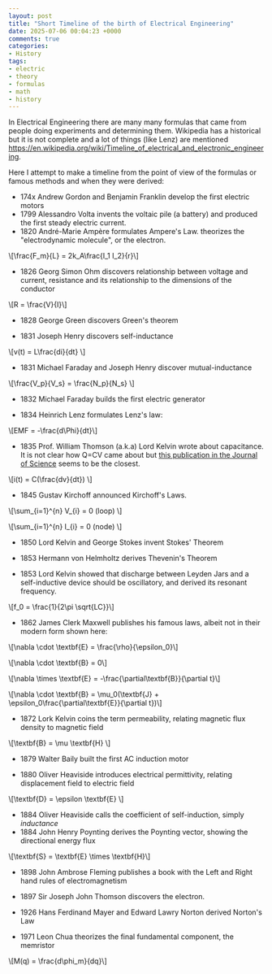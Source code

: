 ```yaml
---
layout: post
title: "Short Timeline of the birth of Electrical Engineering"
date: 2025-07-06 00:04:23 +0000
comments: true
categories: 
- History
tags:
- electric
- theory
- formulas
- math
- history
---
```


In Electrical Engineering there are many many formulas that came from people doing experiments and determining them. Wikipedia has a historical but it is not complete and a lot of things (like Lenz) are mentioned https://en.wikipedia.org/wiki/Timeline_of_electrical_and_electronic_engineering.

Here I attempt to make a timeline from the point of view of the formulas or famous methods and when they were derived:

- 174x Andrew Gordon and Benjamin Franklin develop the first electric motors
- 1799 Alessandro Volta invents the voltaic pile (a battery) and produced the first steady electric current.
- 1820 André-Marie Ampère formulates Ampere's Law. theorizes the "electrodynamic molecule", or the electron.

\\[\frac{F\_m}{L} = 2k\_A\frac{I\_1 I\_2}{r}\\]

- 1826 Georg Simon Ohm discovers relationship between voltage and current, resistance and its relationship to the dimensions of the conductor

\\[R = \frac{V}{I}\\]

- 1828 George Green discovers Green's theorem

- 1831 Joseph Henry discovers self-inductance

\\[v(t) = L\frac{di}{dt} \\]

- 1831 Michael Faraday and Joseph Henry discover mutual-inductance

\\[\frac{V\_p}{V\_s} = \frac{N\_p}{N\_s} \\]

- 1832 Michael Faraday builds the first electric generator

- 1834 Heinrich Lenz formulates Lenz's law:

\\[EMF = -\frac{d\Phi}{dt}\\]

- 1835 Prof. William Thomson (a.k.a) Lord Kelvin wrote about capacitance. It is not clear how Q=CV came about but [this publication in the Journal of Science](https://babel.hathitrust.org/cgi/pt?id=coo.31924066246632&seq=421) seems to be the closest.

\\[i(t) = C(\frac{dv}{dt}) \\]

- 1845 Gustav Kirchoff announced Kirchoff's Laws.

\\[\sum_{i=1}^{n} V\_{i} = 0 (loop) \\]

\\[\sum_{i=1}^{n} I\_{i} = 0 (node) \\]

- 1850 Lord Kelvin and George Stokes invent Stokes' Theorem

- 1853 Hermann von Helmholtz derives Thevenin's Theorem
- 1853 Lord Kelvin showed that discharge between Leyden Jars and a self-inductive device should be oscillatory, and derived its resonant frequency.

\\[f\_0 = \frac{1}{2\pi \sqrt{LC}}\\]

- 1862 James Clerk Maxwell publishes his famous laws, albeit not in their modern form shown here:

\\[\nabla \cdot \textbf{E} = \frac{\rho}{\epsilon\_0}\\]

\\[\nabla \cdot \textbf{B} = 0\\]

\\[\nabla \times \textbf{E} = -\frac{\partial\textbf{B}}{\partial t}\\]

\\[\nabla \cdot \textbf{B} = \mu\_0(\textbf{J} + \epsilon\_0\\frac{\partial\textbf{E}}{\partial t})\\]

- 1872 Lork Kelvin coins the term permeability, relating magnetic flux density to magnetic field

\\[\textbf{B} = \mu \textbf{H} \\]

- 1879 Walter Baily built the first AC induction motor

- 1880 Oliver Heaviside introduces electrical permittivity, relating displacement field to electric field

\\[\textbf{D} = \epsilon \textbf{E} \\]

- 1884 Oliver Heaviside calls the coefficient of self-induction, simply *inductance*
- 1884 John Henry Poynting derives the Poynting vector, showing the directional energy flux

\\[\textbf{S} = \textbf{E} \times \textbf{H}\\]

- 1898 John Ambrose Fleming publishes a book with the Left and Right hand rules of electromagnetism

- 1897 Sir Joseph John Thomson discovers the electron.
- 1926 Hans Ferdinand Mayer and Edward Lawry Norton derived Norton's Law
- 1971 Leon Chua theorizes the final fundamental component, the memristor

\\[M(q) = \frac{d\phi\_m}{dq}\\]
